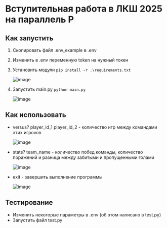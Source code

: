 # Вступительная работа в ЛКШ 2025 на параллель P

## Как запустить
1. Скопировать файл .env_example в .env
2. Изменить в .env переменную token на нужный токен
3. Установить модули `pip install -r .\requirements.txt`
   
   ![image](https://github.com/user-attachments/assets/fc63acbe-fdc3-4402-9ffd-824a42dbe4ff)
4. Запустить main.py `python main.py`
   
   ![image](https://github.com/user-attachments/assets/3c89ba16-21de-4306-be9b-1d451339bb89)


## Как использовать
* versus? player_id_1 player_id_2 - количество игр между командами этих игроков

  ![image](https://github.com/user-attachments/assets/e7c1ff7e-cb98-4872-bd1c-6db9101c2616)
* stats? team_name - количество побед команды, количество поражений и разница между забитыми и пропущенными голами

  ![image](https://github.com/user-attachments/assets/51522ab0-e32e-4af6-901b-25cb2f5056e9)
* exit - завершить выполнение программы

  ![image](https://github.com/user-attachments/assets/bb177179-56a4-4526-a72c-7d77e130ffc7)

## Тестирование
* Изменить некоторые параметры в .env (об этом написано в test.py)
* Запустить файл test.py

